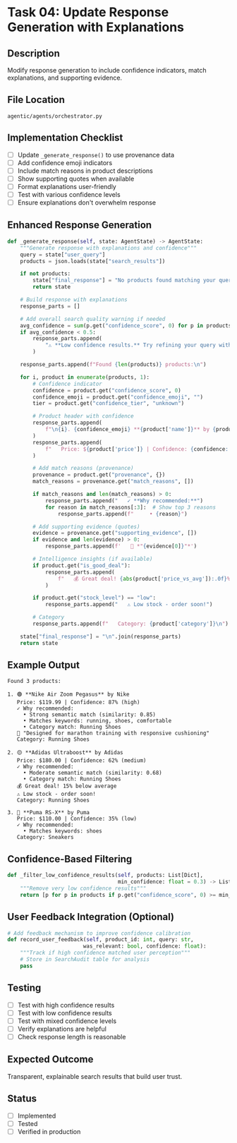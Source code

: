 # Task 04: Update Response Generation with Explanations

## Description
Modify response generation to include confidence indicators, match explanations, and supporting evidence.

## File Location
`agentic/agents/orchestrator.py`

## Implementation Checklist

- [ ] Update `_generate_response()` to use provenance data
- [ ] Add confidence emoji indicators
- [ ] Include match reasons in product descriptions
- [ ] Show supporting quotes when available
- [ ] Format explanations user-friendly
- [ ] Test with various confidence levels
- [ ] Ensure explanations don't overwhelm response

## Enhanced Response Generation
```python
def _generate_response(self, state: AgentState) -> AgentState:
    """Generate response with explanations and confidence"""
    query = state["user_query"]
    products = json.loads(state["search_results"])

    if not products:
        state["final_response"] = "No products found matching your query."
        return state

    # Build response with explanations
    response_parts = []

    # Add overall search quality warning if needed
    avg_confidence = sum(p.get("confidence_score", 0) for p in products) / len(products)
    if avg_confidence < 0.5:
        response_parts.append(
            "⚠️ **Low confidence results.** Try refining your query with more specific details.\n"
        )

    response_parts.append(f"Found {len(products)} products:\n")

    for i, product in enumerate(products, 1):
        # Confidence indicator
        confidence = product.get("confidence_score", 0)
        confidence_emoji = product.get("confidence_emoji", "")
        tier = product.get("confidence_tier", "unknown")

        # Product header with confidence
        response_parts.append(
            f"\n{i}. {confidence_emoji} **{product['name']}** by {product['brand']}"
        )
        response_parts.append(
            f"   Price: ${product['price']} | Confidence: {confidence:.0%} ({tier})"
        )

        # Add match reasons (provenance)
        provenance = product.get("provenance", {})
        match_reasons = provenance.get("match_reasons", [])

        if match_reasons and len(match_reasons) > 0:
            response_parts.append("   ✓ **Why recommended:**")
            for reason in match_reasons[:3]:  # Show top 3 reasons
                response_parts.append(f"     • {reason}")

        # Add supporting evidence (quotes)
        evidence = provenance.get("supporting_evidence", [])
        if evidence and len(evidence) > 0:
            response_parts.append(f'   📝 *"{evidence[0]}"*')

        # Intelligence insights (if available)
        if product.get("is_good_deal"):
            response_parts.append(
                f"   💰 Great deal! {abs(product['price_vs_avg']):.0f}% below average"
            )

        if product.get("stock_level") == "low":
            response_parts.append("   ⚠️ Low stock - order soon!")

        # Category
        response_parts.append(f"   Category: {product['category']}\n")

    state["final_response"] = "\n".join(response_parts)
    return state
```

## Example Output
```
Found 3 products:

1. 🟢 **Nike Air Zoom Pegasus** by Nike
   Price: $119.99 | Confidence: 87% (high)
   ✓ Why recommended:
     • Strong semantic match (similarity: 0.85)
     • Matches keywords: running, shoes, comfortable
     • Category match: Running Shoes
   📝 "Designed for marathon training with responsive cushioning"
   Category: Running Shoes

2. 🟡 **Adidas Ultraboost** by Adidas
   Price: $180.00 | Confidence: 62% (medium)
   ✓ Why recommended:
     • Moderate semantic match (similarity: 0.68)
     • Category match: Running Shoes
   💰 Great deal! 15% below average
   ⚠️ Low stock - order soon!
   Category: Running Shoes

3. 🔴 **Puma RS-X** by Puma
   Price: $110.00 | Confidence: 35% (low)
   ✓ Why recommended:
     • Matches keywords: shoes
   Category: Sneakers
```

## Confidence-Based Filtering
```python
def _filter_low_confidence_results(self, products: List[Dict],
                                   min_confidence: float = 0.3) -> List[Dict]:
    """Remove very low confidence results"""
    return [p for p in products if p.get("confidence_score", 0) >= min_confidence]
```

## User Feedback Integration (Optional)
```python
# Add feedback mechanism to improve confidence calibration
def record_user_feedback(self, product_id: int, query: str,
                        was_relevant: bool, confidence: float):
    """Track if high confidence matched user perception"""
    # Store in SearchAudit table for analysis
    pass
```

## Testing
- [ ] Test with high confidence results
- [ ] Test with low confidence results
- [ ] Test with mixed confidence levels
- [ ] Verify explanations are helpful
- [ ] Check response length is reasonable

## Expected Outcome
Transparent, explainable search results that build user trust.

## Status
- [ ] Implemented
- [ ] Tested
- [ ] Verified in production

